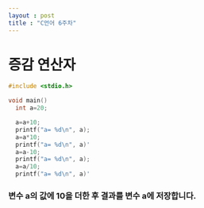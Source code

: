 ```yaml
---
layout : post
title : "C언어 6주차"
---
```


# 증감 연산자



```cpp
#include <stdio.h>

void main()
  int a=20;

  a=a+10;
  printf("a= %d\n", a);
  a=a*10;
  printf("a= %d\n", a)'
  a=a-10;
  printf("a= %d\n", a);
  a=a/10;
  printf("a= %d\n", a)'

```

### 변수 a의 값에 10을 더한 후 결과를 변수 a에 저장합니다.

